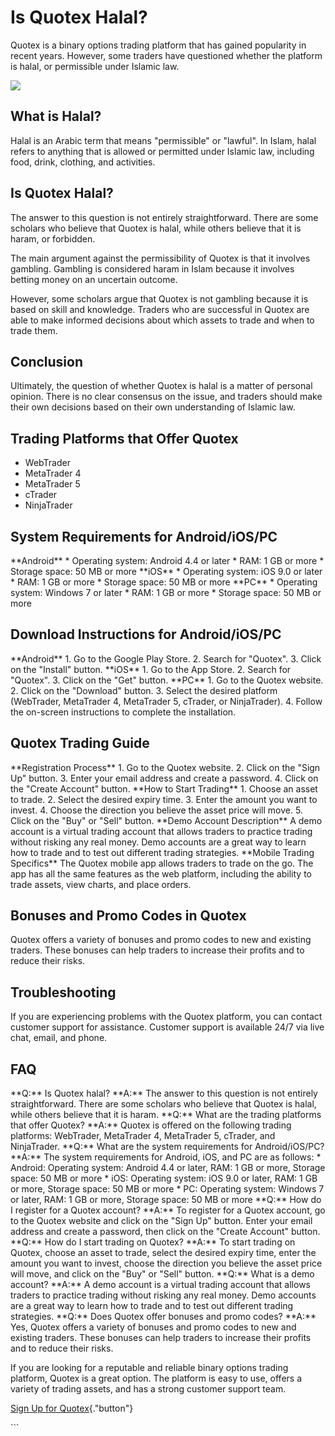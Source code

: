 # Is Quotex Halal?

Quotex is a binary options trading platform that has gained popularity
in recent years. However, some traders have questioned whether the
platform is halal, or permissible under Islamic law.

[![](https://static.quotex.io/files/4_en/300_250.jpg)](https://traff.sbs/brokerqxlid)

## What is Halal?

Halal is an Arabic term that means "permissible" or
"lawful". In Islam, halal refers to anything that is allowed or
permitted under Islamic law, including food, drink, clothing, and
activities.

## Is Quotex Halal?

The answer to this question is not entirely straightforward. There are
some scholars who believe that Quotex is halal, while others believe
that it is haram, or forbidden.

The main argument against the permissibility of Quotex is that it
involves gambling. Gambling is considered haram in Islam because it
involves betting money on an uncertain outcome.

However, some scholars argue that Quotex is not gambling because it is
based on skill and knowledge. Traders who are successful in Quotex are
able to make informed decisions about which assets to trade and when to
trade them.

## Conclusion

Ultimately, the question of whether Quotex is halal is a matter of
personal opinion. There is no clear consensus on the issue, and traders
should make their own decisions based on their own understanding of
Islamic law.

## Trading Platforms that Offer Quotex

-   WebTrader
-   MetaTrader 4
-   MetaTrader 5
-   cTrader
-   NinjaTrader

## System Requirements for Android/iOS/PC

\*\*Android\*\* \* Operating system: Android 4.4 or later \* RAM: 1 GB
or more \* Storage space: 50 MB or more \*\*iOS\*\* \* Operating system:
iOS 9.0 or later \* RAM: 1 GB or more \* Storage space: 50 MB or more
\*\*PC\*\* \* Operating system: Windows 7 or later \* RAM: 1 GB or more
\* Storage space: 50 MB or more

## Download Instructions for Android/iOS/PC

\*\*Android\*\* 1. Go to the Google Play Store. 2. Search for
"Quotex". 3. Click on the "Install" button. \*\*iOS\*\* 1.
Go to the App Store. 2. Search for "Quotex". 3. Click on the
"Get" button. \*\*PC\*\* 1. Go to the Quotex website. 2. Click on
the "Download" button. 3. Select the desired platform (WebTrader,
MetaTrader 4, MetaTrader 5, cTrader, or NinjaTrader). 4. Follow the
on-screen instructions to complete the installation.

## Quotex Trading Guide

\*\*Registration Process\*\* 1. Go to the Quotex website. 2. Click on
the "Sign Up" button. 3. Enter your email address and create a
password. 4. Click on the "Create Account" button. \*\*How to
Start Trading\*\* 1. Choose an asset to trade. 2. Select the desired
expiry time. 3. Enter the amount you want to invest. 4. Choose the
direction you believe the asset price will move. 5. Click on the
"Buy" or "Sell" button. \*\*Demo Account Description\*\* A
demo account is a virtual trading account that allows traders to
practice trading without risking any real money. Demo accounts are a
great way to learn how to trade and to test out different trading
strategies. \*\*Mobile Trading Specifics\*\* The Quotex mobile app
allows traders to trade on the go. The app has all the same features as
the web platform, including the ability to trade assets, view charts,
and place orders.

## Bonuses and Promo Codes in Quotex

Quotex offers a variety of bonuses and promo codes to new and existing
traders. These bonuses can help traders to increase their profits and to
reduce their risks.

## Troubleshooting

If you are experiencing problems with the Quotex platform, you can
contact customer support for assistance. Customer support is available
24/7 via live chat, email, and phone.

## FAQ

\*\*Q:\*\* Is Quotex halal? \*\*A:\*\* The answer to this question is
not entirely straightforward. There are some scholars who believe that
Quotex is halal, while others believe that it is haram. \*\*Q:\*\* What
are the trading platforms that offer Quotex? \*\*A:\*\* Quotex is
offered on the following trading platforms: WebTrader, MetaTrader 4,
MetaTrader 5, cTrader, and NinjaTrader. \*\*Q:\*\* What are the system
requirements for Android/iOS/PC? \*\*A:\*\* The system requirements for
Android, iOS, and PC are as follows: \* Android: Operating system:
Android 4.4 or later, RAM: 1 GB or more, Storage space: 50 MB or more \*
iOS: Operating system: iOS 9.0 or later, RAM: 1 GB or more, Storage
space: 50 MB or more \* PC: Operating system: Windows 7 or later, RAM: 1
GB or more, Storage space: 50 MB or more \*\*Q:\*\* How do I register
for a Quotex account? \*\*A:\*\* To register for a Quotex account, go to
the Quotex website and click on the "Sign Up" button. Enter your
email address and create a password, then click on the "Create
Account" button. \*\*Q:\*\* How do I start trading on Quotex?
\*\*A:\*\* To start trading on Quotex, choose an asset to trade, select
the desired expiry time, enter the amount you want to invest, choose the
direction you believe the asset price will move, and click on the
"Buy" or "Sell" button. \*\*Q:\*\* What is a demo account?
\*\*A:\*\* A demo account is a virtual trading account that allows
traders to practice trading without risking any real money. Demo
accounts are a great way to learn how to trade and to test out different
trading strategies. \*\*Q:\*\* Does Quotex offer bonuses and promo
codes? \*\*A:\*\* Yes, Quotex offers a variety of bonuses and promo
codes to new and existing traders. These bonuses can help traders to
increase their profits and to reduce their risks.

If you are looking for a reputable and reliable binary options trading
platform, Quotex is a great option. The platform is easy to use, offers
a variety of trading assets, and has a strong customer support team.

[Sign Up for
Quotex](\%22https://broker-qx.pro/sign-up/?lid=1102511\%22){."button"}

\`\`\`

